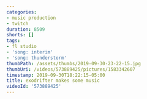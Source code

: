 ```yaml
---
categories:
- music production
- twitch
duration: 8509
shorts: []
tags:
- fl studio
- 'song: interim'
- 'song: thunderstorm'
thumbPath: /assets/thumbs/2019-09-30-23-22-15.jpg
thumbUri: /videos/573889425/pictures/1583342607
timestamp: 2019-09-30T18:22:15-05:00
title: exodrifter makes some music
videoId: '573889425'
---
```

